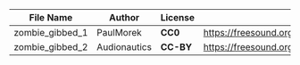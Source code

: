 | File Name        | Author   | License   | Link                            |
|------------------|----------|-----------|---------------------------------|
| zombie_gibbed_1 | PaulMorek   | **CC0** | https://freesound.org/people/PaulMorek/sounds/196725/ |
| zombie_gibbed_2 | Audionautics  | **CC-BY**   | https://freesound.org/people/Audionautics/sounds/133968/ |
